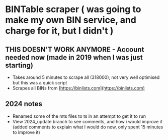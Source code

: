 # BINTable scraper ( was going to make my own BIN service, and charge for it, but I didn't )

## THIS DOESN'T WORK ANYMORE - Account needed now (made in 2019 when I was just starting)

- Takes around 5 minutes to scrape all (318000), not very well optimised but this was a quick script
- Scrapes all BINs from [https://binlists.com](https://binlists.com)

## 2024 notes

- Renamed some of the mts files to ts in an attempt to get it to run
- View 2024_update branch to see comments, and how i would improve it (added comments to explain what I would do now, only spent 15 minutes to improve it)
